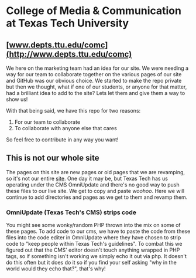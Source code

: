 # College of Media & Communication at Texas Tech University
## [www.depts.ttu.edu/comc](http://www.depts.ttu.edu/comc)
We here on the marketing team had an idea for our site. We were needing a way for our team to collaborate together on the various pages of our site and GitHub was our obvious choice. We started to make the repo private but then we thought, what if one of our students, or anyone for that matter, had a brilliant idea to add to the site? Lets let them and give them a way to show us!

With that being said, we have this repo for two reasons:

1. For our team to collaborate
2. To collaborate with anyone else that cares

So feel free to contribute in any way you want!

## This is not our whole site
The pages on this site are new pages or old pages that we are revamping, so it's not our entire [site](http://www.depts.ttu.edu/comc). One day it may be, but Texas Tech has us operating under the CMS OmniUpdate and there's no good way to push these files to our live site. We get to copy and paste *woohoo*. Here we will continue to add directories and pages as we get to them and revamp them.

### OmniUpdate (Texas Tech's CMS) strips code
You might see some wonky/random PHP thrown into the mix on some of these pages. To add code to our cms, we have to paste the code from these files into the code editer in OmniUpdate where they have chosen to strip code to "keep people within Texas Tech's guidelines". To combat this we figured out that the CMS' editor doesn't touch anything wrapped in PHP tags, so if something isn't working we simply echo it out via php. It doesn't do this often but it does do it so if you find your self asking "why in the world would they echo that?", that's why!